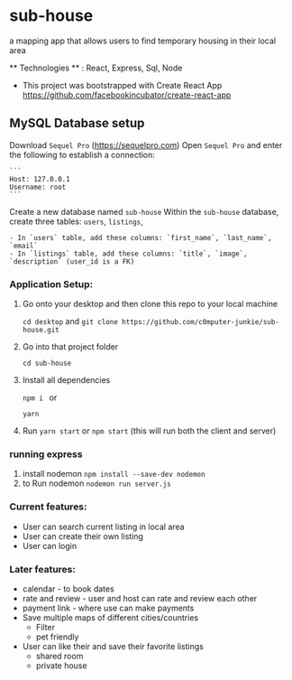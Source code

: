 # sub-house
a mapping app that allows users to find temporary housing in their local area 

** Technologies ** : React, Express, Sql, Node

* This project was bootstrapped with Create React App 
  https://github.com/facebookincubator/create-react-app
  
## MySQL Database setup
Download `Sequel Pro` (https://sequelpro.com)
Open `Sequel Pro` and enter the following to establish a connection: 

    ```
    Host: 127.0.0.1
    Username: root
    ```
Create a new database named `sub-house`
Within the `sub-house` database, create three tables: `users`, `listings`, 

    - In `users` table, add these columns: `first_name`, `last_name`, `email`
    - In `listings` table, add these columns: `title`, `image`, `description` (user_id is a FK) 
    
 ### Application Setup: 

1. Go onto your desktop and then clone this repo to your local machine

    `cd desktop` and `git clone https://github.com/c0mputer-junkie/sub-house.git`

2. Go into that project folder

    `cd sub-house`
    

3. Install all dependencies
    
    `npm i `
    or 
    
    `yarn`

6. Run `yarn start` or `npm start` (this will run both the client and server)

### running express 
1. install nodemon
    `npm install --save-dev nodemon`
2. to Run nodemon
    `nodemon run server.js`

### Current features: 
- User can search current listing in local area  
- User can create their own listing 
- User can login


### Later features: 
- calendar - to book dates
- rate and review - user and host can rate and review each other 
- payment link - where use can make payments
- Save multiple maps of different cities/countries 
  - Filter 
  - pet friendly 
- User can like their and save their favorite listings 
    - shared room
    - private house
